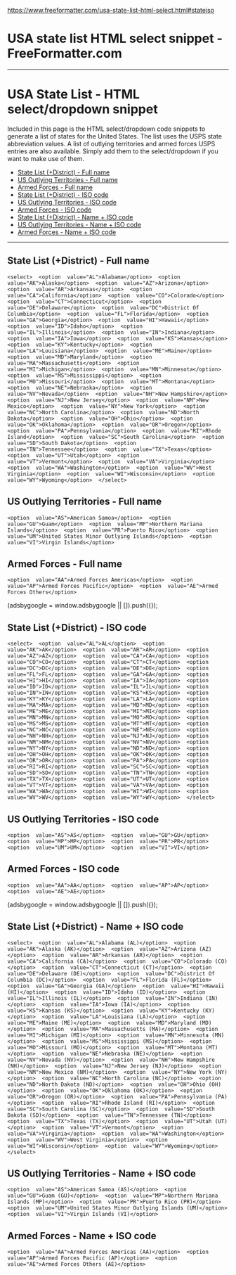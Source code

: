 

https://www.freeformatter.com/usa-state-list-html-select.html#stateiso

# USA state list HTML select snippet - FreeFormatter.com

---------------------------
USA State List - HTML select/dropdown snippet
=============================================

Included in this page is the HTML select/dropdown code snippets to generate a list of states for the United States. The list uses the USPS state abbreviation values. A list of outlying territories and armed forces USPS entries are also available. Simply add them to the select/dropdown if you want to make use of them.

*   [State List (+District) - Full name](#state)
*   [US Outlying Territories - Full name](#territory)
*   [Armed Forces - Full name](#armed)
*   [State List (+District) - ISO code](#stateiso)
*   [US Outlying Territories - ISO code](#territoryiso)
*   [Armed Forces - ISO code](#armediso)
*   [State List (+District) - Name + ISO code](#stateboth)
*   [US Outlying Territories - Name + ISO code](#territoryboth)
*   [Armed Forces - Name + ISO code](#armedboth)

*   * *

State List (+District) - Full name
----------------------------------

```
<select>  <option  value="AL">Alabama</option>  <option  value="AK">Alaska</option>  <option  value="AZ">Arizona</option>  <option  value="AR">Arkansas</option>  <option  value="CA">California</option>  <option  value="CO">Colorado</option>  <option  value="CT">Connecticut</option>  <option  value="DE">Delaware</option>  <option  value="DC">District Of Columbia</option>  <option  value="FL">Florida</option>  <option  value="GA">Georgia</option>  <option  value="HI">Hawaii</option>  <option  value="ID">Idaho</option>  <option  value="IL">Illinois</option>  <option  value="IN">Indiana</option>  <option  value="IA">Iowa</option>  <option  value="KS">Kansas</option>  <option  value="KY">Kentucky</option>  <option  value="LA">Louisiana</option>  <option  value="ME">Maine</option>  <option  value="MD">Maryland</option>  <option  value="MA">Massachusetts</option>  <option  value="MI">Michigan</option>  <option  value="MN">Minnesota</option>  <option  value="MS">Mississippi</option>  <option  value="MO">Missouri</option>  <option  value="MT">Montana</option>  <option  value="NE">Nebraska</option>  <option  value="NV">Nevada</option>  <option  value="NH">New Hampshire</option>  <option  value="NJ">New Jersey</option>  <option  value="NM">New Mexico</option>  <option  value="NY">New York</option>  <option  value="NC">North Carolina</option>  <option  value="ND">North Dakota</option>  <option  value="OH">Ohio</option>  <option  value="OK">Oklahoma</option>  <option  value="OR">Oregon</option>  <option  value="PA">Pennsylvania</option>  <option  value="RI">Rhode Island</option>  <option  value="SC">South Carolina</option>  <option  value="SD">South Dakota</option>  <option  value="TN">Tennessee</option>  <option  value="TX">Texas</option>  <option  value="UT">Utah</option>  <option  value="VT">Vermont</option>  <option  value="VA">Virginia</option>  <option  value="WA">Washington</option>  <option  value="WV">West Virginia</option>  <option  value="WI">Wisconsin</option>  <option  value="WY">Wyoming</option>  </select>   
```

US Outlying Territories - Full name
-----------------------------------

```
<option  value="AS">American Samoa</option>  <option  value="GU">Guam</option>  <option  value="MP">Northern Mariana Islands</option>  <option  value="PR">Puerto Rico</option>  <option  value="UM">United States Minor Outlying Islands</option>  <option  value="VI">Virgin Islands</option>   
```

Armed Forces - Full name
------------------------

```
<option  value="AA">Armed Forces Americas</option>  <option  value="AP">Armed Forces Pacific</option>  <option  value="AE">Armed Forces Others</option>   
```

(adsbygoogle = window.adsbygoogle || \[\]).push({});

State List (+District) - ISO code
---------------------------------

```
<select>  <option  value="AL">AL</option>  <option  value="AK">AK</option>  <option  value="AR">AR</option>  <option  value="AZ">AZ</option>  <option  value="CA">CA</option>  <option  value="CO">CO</option>  <option  value="CT">CT</option>  <option  value="DC">DC</option>  <option  value="DE">DE</option>  <option  value="FL">FL</option>  <option  value="GA">GA</option>  <option  value="HI">HI</option>  <option  value="IA">IA</option>  <option  value="ID">ID</option>  <option  value="IL">IL</option>  <option  value="IN">IN</option>  <option  value="KS">KS</option>  <option  value="KY">KY</option>  <option  value="LA">LA</option>  <option  value="MA">MA</option>  <option  value="MD">MD</option>  <option  value="ME">ME</option>  <option  value="MI">MI</option>  <option  value="MN">MN</option>  <option  value="MO">MO</option>  <option  value="MS">MS</option>  <option  value="MT">MT</option>  <option  value="NC">NC</option>  <option  value="NE">NE</option>  <option  value="NH">NH</option>  <option  value="NJ">NJ</option>  <option  value="NM">NM</option>  <option  value="NV">NV</option>  <option  value="NY">NY</option>  <option  value="ND">ND</option>  <option  value="OH">OH</option>  <option  value="OK">OK</option>  <option  value="OR">OR</option>  <option  value="PA">PA</option>  <option  value="RI">RI</option>  <option  value="SC">SC</option>  <option  value="SD">SD</option>  <option  value="TN">TN</option>  <option  value="TX">TX</option>  <option  value="UT">UT</option>  <option  value="VT">VT</option>  <option  value="VA">VA</option>  <option  value="WA">WA</option>  <option  value="WI">WI</option>  <option  value="WV">WV</option>  <option  value="WY">WY</option>  </select>   
```

US Outlying Territories - ISO code
----------------------------------

```
<option  value="AS">AS</option>  <option  value="GU">GU</option>  <option  value="MP">MP</option>  <option  value="PR">PR</option>  <option  value="UM">UM</option>  <option  value="VI">VI</option>   
```

Armed Forces - ISO code
-----------------------

```
<option  value="AA">AA</option>  <option  value="AP">AP</option>  <option  value="AE">AE</option>   
```

(adsbygoogle = window.adsbygoogle || \[\]).push({});

State List (+District) - Name + ISO code
----------------------------------------

```
<select>  <option  value="AL">Alabama (AL)</option>  <option  value="AK">Alaska (AK)</option>  <option  value="AZ">Arizona (AZ)</option>  <option  value="AR">Arkansas (AR)</option>  <option  value="CA">California (CA)</option>  <option  value="CO">Colorado (CO)</option>  <option  value="CT">Connecticut (CT)</option>  <option  value="DE">Delaware (DE)</option>  <option  value="DC">District Of Columbia (DC)</option>  <option  value="FL">Florida (FL)</option>  <option  value="GA">Georgia (GA)</option>  <option  value="HI">Hawaii (HI)</option>  <option  value="ID">Idaho (ID)</option>  <option  value="IL">Illinois (IL)</option>  <option  value="IN">Indiana (IN)</option>  <option  value="IA">Iowa (IA)</option>  <option  value="KS">Kansas (KS)</option>  <option  value="KY">Kentucky (KY)</option>  <option  value="LA">Louisiana (LA)</option>  <option  value="ME">Maine (ME)</option>  <option  value="MD">Maryland (MD)</option>  <option  value="MA">Massachusetts (MA)</option>  <option  value="MI">Michigan (MI)</option>  <option  value="MN">Minnesota (MN)</option>  <option  value="MS">Mississippi (MS)</option>  <option  value="MO">Missouri (MO)</option>  <option  value="MT">Montana (MT)</option>  <option  value="NE">Nebraska (NE)</option>  <option  value="NV">Nevada (NV)</option>  <option  value="NH">New Hampshire (NH)</option>  <option  value="NJ">New Jersey (NJ)</option>  <option  value="NM">New Mexico (NM)</option>  <option  value="NY">New York (NY)</option>  <option  value="NC">North Carolina (NC)</option>  <option  value="ND">North Dakota (ND)</option>  <option  value="OH">Ohio (OH)</option>  <option  value="OK">Oklahoma (OK)</option>  <option  value="OR">Oregon (OR)</option>  <option  value="PA">Pennsylvania (PA)</option>  <option  value="RI">Rhode Island (RI)</option>  <option  value="SC">South Carolina (SC)</option>  <option  value="SD">South Dakota (SD)</option>  <option  value="TN">Tennessee (TN)</option>  <option  value="TX">Texas (TX)</option>  <option  value="UT">Utah (UT)</option>  <option  value="VT">Vermont</option>  <option  value="VA">Virginia</option>  <option  value="WA">Washington</option>  <option  value="WV">West Virginia</option>  <option  value="WI">Wisconsin</option>  <option  value="WY">Wyoming</option>  </select>   
```

US Outlying Territories - Name + ISO code
-----------------------------------------

```
<option  value="AS">American Samoa (AS)</option>  <option  value="GU">Guam (GU)</option>  <option  value="MP">Northern Mariana Islands (MP)</option>  <option  value="PR">Puerto Rico (PR)</option>  <option  value="UM">United States Minor Outlying Islands (UM)</option>  <option  value="VI">Virgin Islands (VI)</option>   
```

Armed Forces - Name + ISO code
------------------------------

```
<option  value="AA">Armed Forces Americas (AA)</option>  <option  value="AP">Armed Forces Pacific (AP)</option>  <option  value="AE">Armed Forces Others (AE)</option>  
```